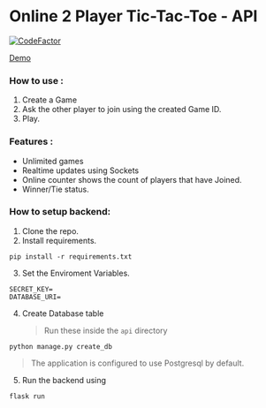 # Online 2 Player Tic-Tac-Toe - API

[![CodeFactor](https://www.codefactor.io/repository/github/niketang/tic-tac-toe-online/badge)](https://www.codefactor.io/repository/github/niketang/tic-tac-toe-online)

[Demo](http://bit.ly/tic-tac-toe-online)

### How to use :

1. Create a Game
2. Ask the other player to join using the created Game ID.
3. Play.

### Features :

-   Unlimited games
-   Realtime updates using Sockets
-   Online counter shows the count of players that have Joined.
-   Winner/Tie status.

### How to setup backend:

1. Clone the repo.
2. Install requirements.

```
pip install -r requirements.txt
```

3. Set the Enviroment Variables.

```
SECRET_KEY=
DATABASE_URI=
```

4. Create Database table
    > Run these inside the `api` directory

```
python manage.py create_db
```

> The application is configured to use Postgresql by default.

5. Run the backend using

```
flask run
```
